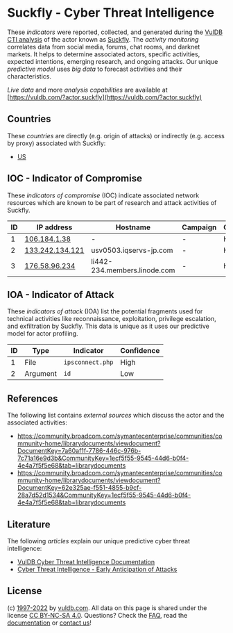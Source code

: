 # Suckfly - Cyber Threat Intelligence

These _indicators_ were reported, collected, and generated during the [VulDB CTI analysis](https://vuldb.com/?kb.cti) of the actor known as [Suckfly](https://vuldb.com/?actor.suckfly). The _activity monitoring_ correlates data from social media, forums, chat rooms, and darknet markets. It helps to determine associated actors, specific activities, expected intentions, emerging research, and ongoing attacks. Our unique _predictive model_ uses _big data_ to forecast activities and their characteristics.

_Live data_ and more _analysis capabilities_ are available at [https://vuldb.com/?actor.suckfly](https://vuldb.com/?actor.suckfly)

## Countries

These _countries_ are directly (e.g. origin of attacks) or indirectly (e.g. access by proxy) associated with Suckfly:

* [US](https://vuldb.com/?country.us)

## IOC - Indicator of Compromise

These _indicators of compromise_ (IOC) indicate associated network resources which are known to be part of research and attack activities of Suckfly.

ID | IP address | Hostname | Campaign | Confidence
-- | ---------- | -------- | -------- | ----------
1 | [106.184.1.38](https://vuldb.com/?ip.106.184.1.38) | - | - | High
2 | [133.242.134.121](https://vuldb.com/?ip.133.242.134.121) | usv0503.iqservs-jp.com | - | High
3 | [176.58.96.234](https://vuldb.com/?ip.176.58.96.234) | li442-234.members.linode.com | - | High

## IOA - Indicator of Attack

These _indicators of attack_ (IOA) list the potential fragments used for technical activities like reconnaissance, exploitation, privilege escalation, and exfiltration by Suckfly. This data is unique as it uses our predictive model for actor profiling.

ID | Type | Indicator | Confidence
-- | ---- | --------- | ----------
1 | File | `ipsconnect.php` | High
2 | Argument | `id` | Low

## References

The following list contains _external sources_ which discuss the actor and the associated activities:

* https://community.broadcom.com/symantecenterprise/communities/community-home/librarydocuments/viewdocument?DocumentKey=7a60af1f-7786-446c-976b-7c71a16e9d3b&CommunityKey=1ecf5f55-9545-44d6-b0f4-4e4a7f5f5e68&tab=librarydocuments
* https://community.broadcom.com/symantecenterprise/communities/community-home/librarydocuments/viewdocument?DocumentKey=62e325ae-f551-4855-b9cf-28a7d52d1534&CommunityKey=1ecf5f55-9545-44d6-b0f4-4e4a7f5f5e68&tab=librarydocuments

## Literature

The following _articles_ explain our unique predictive cyber threat intelligence:

* [VulDB Cyber Threat Intelligence Documentation](https://vuldb.com/?kb.cti)
* [Cyber Threat Intelligence - Early Anticipation of Attacks](https://www.scip.ch/en/?labs.20201022)

## License

(c) [1997-2022](https://vuldb.com/?kb.changelog) by [vuldb.com](https://vuldb.com/?kb.about). All data on this page is shared under the license [CC BY-NC-SA 4.0](https://creativecommons.org/licenses/by-nc-sa/4.0/). Questions? Check the [FAQ](https://vuldb.com/?kb.faq), read the [documentation](https://vuldb.com/?kb) or [contact us](https://vuldb.com/?contact)!
